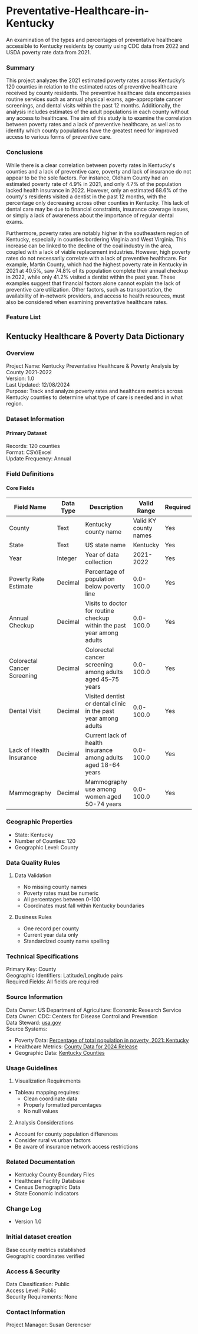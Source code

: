 # Preventative-Healthcare-in-Kentucky
An examination of the types and percentages of preventative healthcare accessible to Kentucky residents by county using CDC data from 2022 and USDA poverty rate data from 2021.

### Summary
This project analyzes the 2021 estimated poverty rates across Kentucky’s 120 counties in relation to the estimated rates of preventive healthcare received by county residents. The preventive healthcare data encompasses routine services such as annual physical exams, age-appropriate cancer screenings, and dental visits within the past 12 months. Additionally, the analysis includes estimates of the adult populations in each county without any access to healthcare. The aim of this study is to examine the correlation between poverty rates and a lack of preventive healthcare, as well as to identify which county populations have the greatest need for improved access to various forms of preventive care.

### Conclusions 
While there is a clear correlation between poverty rates in Kentucky's counties and a lack of preventive care, poverty and lack of insurance do not appear to be the sole factors. For instance, Oldham County had an estimated poverty rate of 4.9% in 2021, and only 4.7% of the population lacked health insurance in 2022. However,  only an estimated 68.6% of the county's residents visited a dentist in the past 12 months, with the percentage only decreasing across other counties in Kentucky. This lack of dental care may be due to financial constraints, insurance coverage issues, or simply a lack of awareness about the importance of regular dental exams.  

Furthermore, poverty rates are notably higher in the southeastern region of Kentucky, especially in counties bordering Virginia and West Virginia. This increase can be linked to the decline of the coal industry in the area, coupled with a lack of viable replacement industries. However, high poverty rates do not necessarily correlate with a lack of preventive healthcare. For example, Martin County, which had the highest poverty rate in Kentucky in 2021 at 40.5%, saw 74.8% of its population complete their annual checkup in 2022, while only 41.2% visited a dentist within the past year. These examples suggest that financial factors alone cannot explain the lack of preventive care utilization. Other factors, such as transportation, the availability of in-network providers, and access to health resources, must also be considered when examining preventative healthcare rates.

### Feature List


## Kentucky Healthcare & Poverty Data Dictionary
### Overview
Project Name: Kentucky Preventative Healthcare & Poverty Analysis by County 2021-2022  
Version: 1.0  
Last Updated: 12/08/2024  
Purpose: Track and analyze poverty rates and healthcare metrics across Kentucky counties to determine what type of care is needed and in what region. 

### Dataset Information
#### Primary Dataset  
Records: 120 counties   
Format: CSV/Excel  
Update Frequency: Annual  

### Field Definitions
#### Core Fields
| Field Name | Data Type | Description | Valid Range | Required | Example |
|------------|-----------|-------------|-------------|----------|---------|
| County | Text | Kentucky county name | Valid KY county names | Yes | Adair |
| State | Text | US state name | Kentucky | Yes | Kentucky |
| Year | Integer | Year of data collection | 2021-2022 | Yes | 2021-2022 |
| Poverty Rate Estimate | Decimal | Percentage of population below poverty line | 0.0-100.0 | Yes | 16.0 |
| Annual Checkup | Decimal | Visits to doctor for routine checkup within the past year among adults | 0.0-100.0 | Yes | 76.9 |
| Colorectal Cancer Screening | Decimal | Colorectal cancer screening among adults aged 45–75 years | 0.0-100.0 | Yes | 56.1 |
| Dental Visit | Decimal | Visited dentist or dental clinic in the past year among adults | 0.0-100.0 | Yes | 55.2 |
| Lack of Health Insurance | Decimal | Current lack of health insurance among adults aged 18-64 years | 0.0-100.0 | Yes | 6.1 |
| Mammography | Decimal | Mammography use among women aged 50-74 years | 0.0-100.0 | Yes | 68.8 |


### Geographic Properties
* State: Kentucky
* Number of Counties: 120
* Geographic Level: County

### Data Quality Rules  
  1. Data Validation  
     * No missing county names  
     * Poverty rates must be numeric  
     * All percentages between 0-100  
     * Coordinates must fall within Kentucky boundaries  

  2. Business Rules  
     * One record per county  
     * Current year data only  
     * Standardized county name spelling  

### Technical Specifications
Primary Key: County  
Geographic Identifiers: Latitude/Longitude pairs  
Required Fields: All fields are required  

### Source Information
Data Owner: US Department of Agriculture: Economic Research Service  
Data Owner: CDC: Centers for Disease Control and Prevention      
Data Steward: [usa.gov](https://www.usa.gov/)  
Source Systems:  
* Poverty Data: [Percentage of total population in poverty, 2021: Kentucky](https://data.ers.usda.gov/reports.aspx?ID=17826/)
* Healthcare Metrics: [County Data for 2024 Release](https://data.cdc.gov/500-Cities-Places/PLACES-Local-Data-for-Better-Health-County-Data-20/swc5-untb/data/)
* Geographic Data: [Kentucky Counties](https://www.sos.ky.gov/land/resources/Pages/Geographic-Materials.aspx)

### Usage Guidelines
1. Visualization Requirements  
  * Tableau mapping requires:  
      * Clean coordinate data  
      * Properly formatted percentages  
      * No null values  

2. Analysis Considerations   
  * Account for county population differences  
  * Consider rural vs urban factors  
  * Be aware of insurance network access restrictions  

### Related Documentation
* Kentucky County Boundary Files
* Healthcare Facility Database
* Census Demographic Data
* State Economic Indicators

### Change Log
* Version 1.0

### Initial dataset creation
Base county metrics established  
Geographic coordinates verified  

### Access & Security  
Data Classification: Public  
Access Level: Public  
Security Requirements: None  

### Contact Information
Project Manager: Susan Gerencser  

